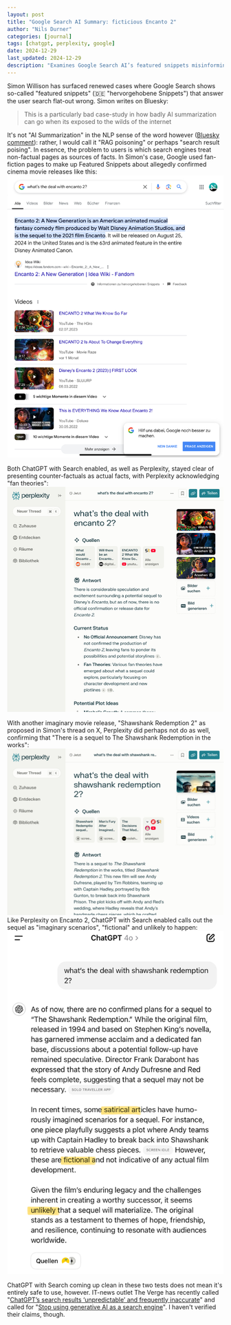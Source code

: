 ```yaml
---
layout: post
title: "Google Search AI Summary: ficticious Encanto 2"
author: "Nils Durner"
categories: [journal]
tags: [chatgpt, perplexity, google]
date: 2024-12-29
last_updated: 2024-12-29
description: "Examines Google Search AI’s featured snippets misinforming with RAG poisoning on fictitious sequels, and compares ChatGPT Search and Perplexity’s more accurate fan-theory handling."
---
```


Simon Willison has surfaced renewed cases where Google Search shows so-called "featured snippets" (🇩🇪 "hervorgehobene Snippets") that answer the user search flat-out wrong. Simon writes on Bluesky:
> This is a particularly bad case-study in how badly AI summarization can go when its exposed to the wilds of the internet

It's not "AI Summarization" in the NLP sense of the word however ([Bluesky comment](https://bsky.app/profile/ndurner.bsky.social/post/3leg5jt6o6s2t)): rather, I would call it "RAG poisoning" or perhaps "search result poising". In essence, the problem to users is which search engines treat non-factual pages as sources of facts. In Simon's case, Google used fan-fiction pages to make up Featured Snippets about allegedly confirmed cinema movie releases like this:
![Google Search: ficticious Featured Snippet](assets/img/fanfic-google-encanto2.jpeg)

Both ChatGPT with Search enabled, as well as Perplexity, stayed clear of presenting counter-factuals as actual facts, with Perplexity acknowledging "fan theories":
![alt text](assets/img/fanfic-perplexity-encanto2.jpeg)

With another imaginary movie release, "Shawshank Redemption 2" as proposed in Simon's thread on X, Perplexity did perhaps not do as well, confirming that "There is a sequel to The Shawshank Redemption in the works":
![Perplexity confirms imaginary film release](assets/img/fanfic-perplexity-shawshank2.jpeg)\
Like Perplexity on Encanto 2, ChatGPT with Search enabled calls out the sequel as "imaginary scenarios", "fictional" and unlikely to happen:
![ChatGPT with Search confirms the release as unlikely](../assets/img/fanfic-chatgpt-shawshank2.jpeg)

ChatGPT with Search coming up clean in these two tests does not mean it's entirely safe to use, however. IT-news outlet The Verge has recently called "[ChatGPT’s search results ‘unpredictable’ and frequently inaccurate](https://www.theverge.com/2024/12/3/24312016/chatgpt-search-results-review-inaccurate-unpredictable?utm_source=chatgpt.com)" and called for "[Stop using generative AI as a search engine](https://www.theverge.com/2024/12/5/24313222/chatgpt-pardon-biden-bush-esquire?utm_source=chatgpt.com)". I haven't verified their claims, though.